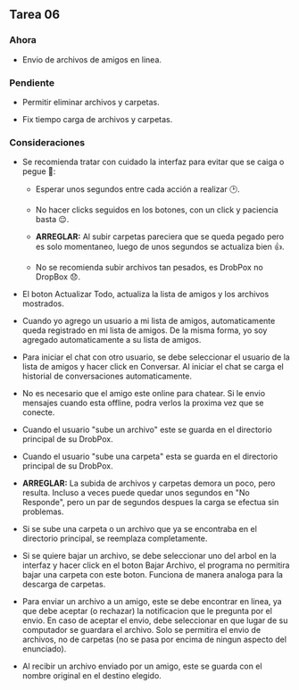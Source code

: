 ﻿## Tarea 06

### Ahora

* Envio de archivos de amigos en linea.


### Pendiente

* Permitir eliminar archivos y carpetas.

* Fix tiempo carga de archivos y carpetas.


### Consideraciones

* Se recomienda tratar con cuidado la interfaz para evitar que se caiga o pegue :pray::

	* Esperar unos segundos entre cada acción a realizar :clock2:.

	* No hacer clicks seguidos en los botones, con un click y paciencia basta :relieved:.

	* **ARREGLAR:** Al subir carpetas pareciera que se queda pegado pero es solo momentaneo, luego de unos segundos se actualiza bien :+1:.

	* No se recomienda subir archivos tan pesados, es DrobPox no DropBox :disappointed:.

* El boton Actualizar Todo, actualiza la lista de amigos y los archivos mostrados.

* Cuando yo agrego un usuario a mi lista de amigos, automaticamente queda registrado en mi lista de amigos. De la misma forma, yo soy agregado automaticamente a su lista de amigos.

* Para iniciar el chat con otro usuario, se debe seleccionar el usuario de la lista de amigos y hacer click en Conversar. Al iniciar el chat se carga el historial de conversaciones automaticamente.

* No es necesario que el amigo este online para chatear. Si le envio mensajes cuando esta offline, podra verlos la proxima vez que se conecte.

* Cuando el usuario "sube un archivo" este se guarda en el directorio principal de su DrobPox.

* Cuando el usuario "sube una carpeta" esta se guarda en el directorio principal de su DrobPox.

* **ARREGLAR:** La subida de archivos y carpetas demora un poco, pero resulta. Incluso a veces puede quedar unos segundos en "No Responde", pero un par de segundos despues la carga se efectua sin problemas.

* Si se sube una carpeta o un archivo que ya se encontraba en el directorio principal, se reemplaza completamente.

* Si se quiere bajar un archivo, se debe seleccionar uno del arbol en la interfaz y hacer click en el boton Bajar Archivo, el programa no permitira bajar una carpeta con este boton. Funciona de manera analoga para la descarga de carpetas.

* Para enviar un archivo a un amigo, este se debe encontrar en linea, ya que debe aceptar (o rechazar) la notificacion que le pregunta por el envio. En caso de aceptar el envio, debe seleccionar en que lugar de su computador se guardara el archivo. Solo se permitira el envio de archivos, no de carpetas (no se pasa por encima de ningun aspecto del enunciado).
 
* Al recibir un archivo enviado por un amigo, este se guarda con el nombre original en el destino elegido.